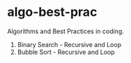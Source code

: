 # algo-best-prac
Algorithms and Best Practices in coding. 

1. Binary Search - Recursive and Loop
2. Bubble Sort - Recursive and Loop
